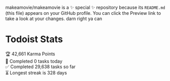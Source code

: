 makeamovie/makeamovie is a ✨ special ✨ repository because its `README.md` (this file) appears on your GitHub profile.
You can click the Preview link to take a look at your changes. darn right ya can

# Todoist Stats

<!-- TODO-IST:START -->
🏆  42,661 Karma Points           
🌸  Completed 0 tasks today           
✅  Completed 29,638 tasks so far           
⏳  Longest streak is 328 days
<!-- TODO-IST:END -->